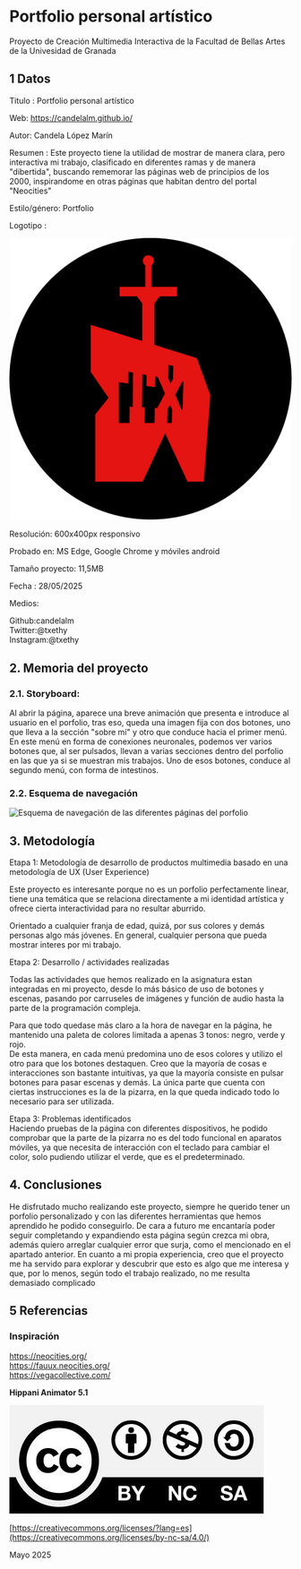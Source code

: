 # Portfolio personal artístico
Proyecto de Creación Multimedia Interactiva de la Facultad de Bellas Artes de la Univesidad de Granada

## 1 Datos
Titulo : Portfolio personal artístico

Web: https://candelalm.github.io/

Autor: Candela López Marín

Resumen : Este proyecto tiene la utilidad de mostrar de manera clara, pero interactiva mi trabajo, clasificado en diferentes ramas y de manera "dibertida", buscando rememorar las páginas web de principios de los 2000, inspirandome en otras páginas que habitan dentro del portal "Neocities"

Estilo/género: Portfolio

Logotipo : 

![Logotipo rojo y negro de un diente que tiene una espada clavado, en su interior, aparecen las letras "T" y "X"](https://github.com/candelalm/candelalm.github.io/blob/main/assets/LOGO%20TXETHY.jpg)

Resolución: 600x400px responsivo

Probado en: MS Edge, Google Chrome y móviles android 

Tamaño proyecto: 11,5MB

Fecha : 28/05/2025

Medios:

Github:candelalm </br>
Twitter:@txethy </br>
Instagram:@txethy

## 2. Memoria del proyecto
### 2.1. Storyboard:
Al abrir la página, aparece una breve animación que presenta e introduce al usuario en el porfolio, tras eso, queda una imagen fija con dos botones, uno que lleva a la sección "sobre mí" y otro que conduce hacia el primer menú. En este menú en forma de conexiones neuronales, podemos ver varios botones que, al ser pulsados, llevan a varias secciones dentro del porfolio en las que ya si se muestran mis trabajos. Uno de esos botones, conduce al segundo menú, con forma de intestinos.

### 2.2. Esquema de navegación

![Esquema de navegación de las diferentes páginas del porfolio](https://github.com/candelalm/candelalm.github.io/blob/main/assets/esquema%20navegaci%C3%B3n.jpg)

## 3. Metodología

Etapa 1: Metodología de desarrollo de productos multimedia basado en una metodología de UX (User Experience)

Este proyecto es interesante porque no es un porfolio perfectamente linear, tiene una temática que se relaciona directamente a mi identidad artística y ofrece cierta interactividad para no resultar aburrido.

Orientado a cualquier franja de edad, quizá, por sus colores y demás personas algo más jóvenes. En general, cualquier persona que pueda mostrar interes por mi trabajo.

Etapa 2: Desarrollo / actividades realizadas

Todas las actividades que hemos realizado en la asignatura estan integradas en mi proyecto, desde lo más básico de uso de botones y escenas, pasando por carruseles de imágenes y función de audio hasta la parte de la programación compleja. </br>

Para que todo quedase más claro a la hora de navegar en la página, he mantenido una paleta de colores limitada a apenas 3 tonos: negro, verde y rojo. </br>
De esta manera, en cada menú predomina uno de esos colores y utilizo el otro para que los botones destaquen. Creo que la mayoría de cosas e interacciones son bastante intuitivas, ya que la mayoría consiste en pulsar botones para pasar escenas y demás. La única parte que cuenta con ciertas instrucciones es la de la pizarra, en la que queda indicado todo lo necesario para ser utilizada.


Etapa 3: Problemas identificados </br>
Haciendo pruebas de la página con diferentes dispositivos, he podido comprobar que la parte de la pizarra no es del todo funcional en aparatos móviles, ya que necesita de interacción con el teclado para cambiar el color, solo pudiendo utilizar el verde, que es el predeterminado.

## 4. Conclusiones

He disfrutado mucho realizando este proyecto, siempre he querido tener un porfolio personalizado y con las diferentes herramientas que hemos aprendido he podido conseguirlo. De cara a futuro me encantaría poder seguir completando y expandiendo esta página según crezca mi obra, además quiero arreglar cualquier error que surja, como el mencionado en el apartado anterior. En cuanto a mi propia experiencia, creo que el proyecto me ha servido para explorar y descubrir que esto es algo que me interesa y que, por lo menos, según todo el trabajo realizado, no me resulta demasiado complicado

## 5 Referencias

### Inspiración
https://neocities.org/</br>
https://fauux.neocities.org/</br>
https://vegacollective.com/



**Hippani Animator 5.1**

![Imagen de la licencia](https://github.com/candelalm/candelalm.github.io/blob/main/assets/CC-BY-NC-SA-4.0.jpg)

[https://creativecommons.org/licenses/?lang=es](https://creativecommons.org/licenses/by-nc-sa/4.0/)

Mayo 2025
